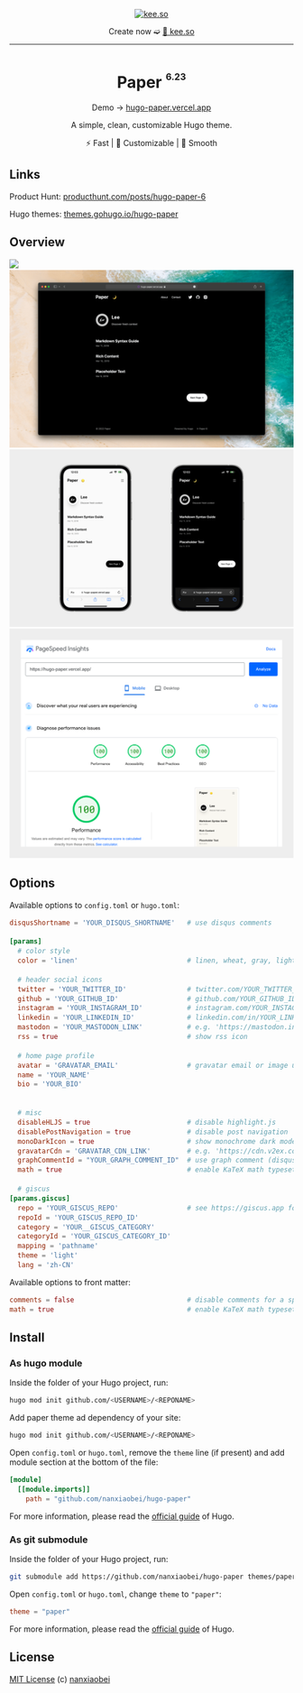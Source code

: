 <div align="center">
<p><a href="https://kee.so/" target="_blank"><img src="https://i.imgur.com/x5SRUoo.png" alt="kee.so" /></a></p>

Create now ➫ [🔗 kee.so](https://kee.so/)

</div>

---

<div align="center">
<h1>Paper <sup><sup><sub>6.23</sub></sup></sup></h1>

Demo → [hugo-paper.vercel.app](https://hugo-paper.vercel.app/)

A simple, clean, customizable Hugo theme.

⚡️ Fast | 👒 Customizable | 🫙 Smooth

</div>

## Links

Product Hunt: [producthunt.com/posts/hugo-paper-6](https://www.producthunt.com/posts/hugo-paper-6)

Hugo themes: [themes.gohugo.io/hugo-paper](https://themes.gohugo.io/hugo-paper/)

## Overview

![](./images/screenshot.png)
![](./images/screenshot_dark.png)
![](./images/screenshot_mobile.png)
![](./images/pagespeed.png)

## Options

Available options to `config.toml` or `hugo.toml`:

```toml
disqusShortname = 'YOUR_DISQUS_SHORTNAME'   # use disqus comments

[params]
  # color style
  color = 'linen'                           # linen, wheat, gray, light

  # header social icons
  twitter = 'YOUR_TWITTER_ID'               # twitter.com/YOUR_TWITTER_ID
  github = 'YOUR_GITHUB_ID'                 # github.com/YOUR_GITHUB_ID
  instagram = 'YOUR_INSTAGRAM_ID'           # instagram.com/YOUR_INSTAGRAM_ID
  linkedin = 'YOUR_LINKEDIN_ID'             # linkedin.com/in/YOUR_LINKEDIN_ID
  mastodon = 'YOUR_MASTODON_LINK'           # e.g. 'https://mastodon.instance/@xxx'
  rss = true                                # show rss icon

  # home page profile
  avatar = 'GRAVATAR_EMAIL'                 # gravatar email or image url
  name = 'YOUR_NAME'
  bio = 'YOUR_BIO'


  # misc
  disableHLJS = true                        # disable highlight.js
  disablePostNavigation = true              # disable post navigation
  monoDarkIcon = true                       # show monochrome dark mode icon
  gravatarCdn = 'GRAVATAR_CDN_LINK'         # e.g. 'https://cdn.v2ex.com/gravatar/'
  graphCommentId = "YOUR_GRAPH_COMMENT_ID"  # use graph comment (disqus alternative)
  math = true                               # enable KaTeX math typesetting globally

  # giscus
[params.giscus]
  repo = 'YOUR_GISCUS_REPO'                 # see https://giscus.app for more details
  repoId = 'YOUR_GISCUS_REPO_ID'
  category = 'YOUR__GISCUS_CATEGORY'
  categoryId = 'YOUR_GISCUS_CATEGORY_ID'
  mapping = 'pathname'
  theme = 'light'
  lang = 'zh-CN'
```

Available options to front matter:

```toml
comments = false                            # disable comments for a specific page
math = true                                 # enable KaTeX math typesetting for a specific page
```

## Install

### As hugo module

Inside the folder of your Hugo project, run:

```bash
hugo mod init github.com/<USERNAME>/<REPONAME>
```

Add paper theme ad dependency of your site:

```bash
hugo mod init github.com/<USERNAME>/<REPONAME>
```

Open `config.toml` or `hugo.toml`, remove the `theme` line (if present) and add module section at the bottom of the file:

```toml
[module]
  [[module.imports]]
    path = "github.com/nanxiaobei/hugo-paper"
```

For more information, please read the [official guide](https://gohugo.io/hugo-modules/use-modules/#use-a-module-for-a-theme) of Hugo.

### As git submodule

Inside the folder of your Hugo project, run:

```bash
git submodule add https://github.com/nanxiaobei/hugo-paper themes/paper
```

Open `config.toml` or `hugo.toml`, change `theme` to `"paper"`:

```toml
theme = "paper"
```

For more information, please read the [official guide](https://gohugo.io/getting-started/quick-start/#configure-the-site) of Hugo.

## License

[MIT License](https://github.com/nanxiaobei/hugo-paper/blob/main/LICENSE) (c) [nanxiaobei](https://lee.so/)
